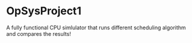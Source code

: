 # OpSysProject1

A fully functional CPU simlulator that runs different scheduling algorithm and compares the results!

